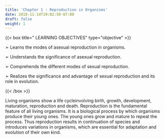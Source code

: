 ```yaml
---
title: 'Chapter 1 : Reproduction in Organisms'
date: 2018-11-14T19:02:50-07:00
draft: false
weight: 1
---
```




{{< box title=" LEARNING OBJECTIVES" type="objective" >}}

➢ Learns the modes of asexual reproduction in organisms.

➢ Understands the significance of asexual reproduction.

➢ Comprehends the different modes of sexual reproduction.

➢ Realizes the significance and advantage of sexual reproduction and its role in evolution.

{{< /box >}}


Living organisms show a life cycleinvolving birth, growth, development,
maturation, reproduction and death. Reproduction is the fundamental feature of
all living organisms. It is a biological process by which organisms produce their young
ones. The young ones grow and mature to repeat the process. Thus reproduction results in continuation of species and introduces variations in organisms, which are essential for adaptation and evolution of their own kind.







